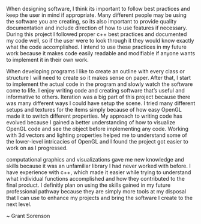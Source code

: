 When designing software, I think its important to follow best practices and keep the user in mind if appropriate. Many different people may be using the software you are creating, so its also important to provide quality documentation
and include direction of how to use features if necessary. During this project I followed proper c++ best practices and documented my code well, so if the user were to look through it they would know exactly what the code accomplished.
I intend to use these practices in my future work because it makes code easily readable and modifiable if anyone wants to implement it in their own work.

When developing programs I like to create an outline with every class or structure I will need to create so it makes sense on paper. After that, I start to implement the actual code in the program and slowly watch the
software come to life. I enjoy writing code and creating software that’s useful and informative to others. Iteration was a big part of this project because there was many different ways I could have setup the scene.
I tried many different setups and textures for the items simply because of how easy OpenGL made it to switch different properties. My approach to writing code has evolved because I gained a better understanding of how to visualize OpenGL
code and see the object before implementing any code. Working with 3d vectors and lighting properties helped me to understand some of the lower-level intricacies of OpenGL and I found the project got easier to work on as I progressed.

computational graphics and visualizations gave me new knowledge and skills because it was an unfamiliar library I had never worked with before. I have experience with c++, which made it easier while trying to understand what individual
functions accomplished and how they contributed to the final product. I definitly plan on using the skills gained in my future professional pathway because they are simply more tools at my disposal that I can use to enhance my projects
and bring the software I create to the next level.

~ Grant Sorenson

